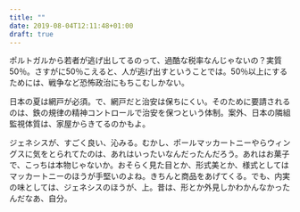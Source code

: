 ```yaml
---
title: ""
date: 2019-08-04T12:11:48+01:00
draft: true
---
```


ポルトガルから若者が逃げ出してるのって、過酷な税率なんじゃないの？実質50％。さすがに50％こえると、人が逃げ出すということでは。50％以上にするためには、戦争など恐怖政治にもちこむしかない。

日本の夏は網戸が必須。で、網戸だと治安は保ちにくい。そのために要請されるのは、鉄の規律の精神コントロールで治安を保つという体制。案外、日本の隣組監視体質は、家屋からきてるのかもよ。

ジェネシスが、すごく良い、沁みる。むかし、ポールマッカートニーやらウィングスに気をとられてたのは、あれはいったいなんだったんだろう。あれはお菓子で、こっちは本物じゃないか。おそらく見た目とか、形式美とか、様式としてはマッカートニーのほうが手堅いのよね。きちんと商品をあげてくる。でも、内実の味としては、ジェネシスのほうが、上。昔は、形とか外見しかわかんなかったんだなあ、自分。

